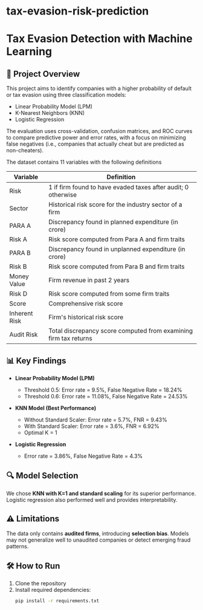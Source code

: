 # tax-evasion-risk-prediction
# Tax Evasion Detection with Machine Learning

## 📌 Project Overview

This project aims to identify companies with a higher probability of default or tax evasion using three classification models:

- Linear Probability Model (LPM)
- K-Nearest Neighbors (KNN)
- Logistic Regression

The evaluation uses cross-validation, confusion matrices, and ROC curves to compare predictive power and error rates, with a focus on minimizing false negatives (i.e., companies that actually cheat but are predicted as non-cheaters).

The dataset contains 11 variables with the following definitions

| Variable      | Definition                                                                 |
| ------------- | -------------------------------------------------------------------------- |
| Risk          | 1 if firm found to have evaded taxes after audit; 0 otherwise             |
| Sector        | Historical risk score for the industry sector of a firm                    |
| PARA A        | Discrepancy found in planned expenditure (in crore)                        |
| Risk A        | Risk score computed from Para A and firm traits                            |
| PARA B        | Discrepancy found in unplanned expenditure (in crore)                      |
| Risk B        | Risk score computed from Para B and firm traits                            |
| Money Value   | Firm revenue in past 2 years                                               |
| Risk D        | Risk score computed from some firm traits                                  |
| Score         | Comprehensive risk score                                                   |
| Inherent Risk | Firm's historical risk score                                               |
| Audit Risk    | Total discrepancy score computed from examining firm tax returns           |



## 📊 Key Findings

- **Linear Probability Model (LPM)**  
  - Threshold 0.5: Error rate = 9.5%, False Negative Rate = 18.24%  
  - Threshold 0.6: Error rate = 11.08%, False Negative Rate = 24.53%

- **KNN Model (Best Performance)**
  - Without Standard Scaler: Error rate = 5.7%, FNR = 9.43%
  - With Standard Scaler: Error rate = 3.6%, FNR = 6.92%
  - Optimal K = 1

- **Logistic Regression**
  - Error rate = 3.86%, False Negative Rate = 4.3%

## 🔍 Model Selection

We chose **KNN with K=1 and standard scaling** for its superior performance. Logistic regression also performed well and provides interpretability.

## ⚠️ Limitations

The data only contains **audited firms**, introducing **selection bias**. Models may not generalize well to unaudited companies or detect emerging fraud patterns.

## 🛠️ How to Run

1. Clone the repository
2. Install required dependencies:
   ```bash
   pip install -r requirements.txt
